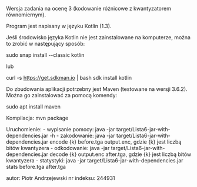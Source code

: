 Wersja zadania na ocenę 3 (kodowanie różnicowe z kwantyzatorem równomiernym).

Program jest napisany w języku Kotlin (1.3). 

Jeśli środowisko języka Kotlin nie jest zainstalowane na komputerze, 
można to zrobić w następujący sposób:

sudo snap install --classic kotlin

lub

curl -s https://get.sdkman.io | bash
sdk install kotlin

Do zbudowania aplikacji potrzebny jest Maven (testowane na wersji 3.6.2). 
Można go zainstalować za pomocą komendy:

sudo apt install maven

Kompilacja:
mvn package

Uruchomienie:
    - wypisanie pomocy: 
        java -jar target/Lista6-jar-with-dependencies.jar -h
    - zakodowanie:
        java -jar target/Lista6-jar-with-dependencies.jar encode {k} before.tga output.enc,
        gdzie {k} jest liczbą bitów kwantyzera
    - odkodowanie:
        java -jar target/Lista6-jar-with-dependencies.jar decode {k} output.enc after.tga,
        gdzie {k} jest liczbą bitów kwantyzera
    - statystyki:
        java -jar target/Lista6-jar-with-dependencies.jar stats before.tga after.tga


autor: Piotr Andrzejewski
nr indeksu: 244931